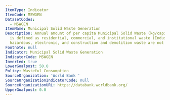 ```yaml
---
ItemType: Indicator
ItemCode: MSWGEN
DatasetCodes:
  - MSWGEN
ItemName: Municipal Solid Waste Generation
Description: Annual amount of per capita Municipal Solid Waste (kg/capita/year), which
  is defined as residential, commercial, and institutional waste (Industrial, medical,
  hazardous, electronic, and construction and demolition waste are not included).
Footnote: null
Indicator: Municipal Solid Waste Generation
IndicatorCode: MSWGEN
Inverted: true
LowerGoalpost: 50.0
Policy: Wasteful Consumption
SourceOrganization: 'World Bank '
SourceOrganizationIndicatorCode: null
SourceOrganizationURL: https://databank.worldbank.org/
UpperGoalpost: 0.0
---
```


